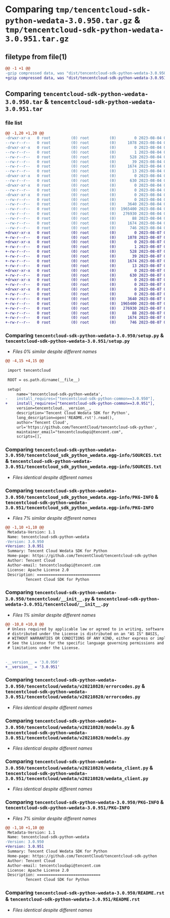 # Comparing `tmp/tencentcloud-sdk-python-wedata-3.0.950.tar.gz` & `tmp/tencentcloud-sdk-python-wedata-3.0.951.tar.gz`

## filetype from file(1)

```diff
@@ -1 +1 @@
-gzip compressed data, was "dist/tencentcloud-sdk-python-wedata-3.0.950.tar", last modified: Fri Aug  4 00:38:43 2023, max compression
+gzip compressed data, was "dist/tencentcloud-sdk-python-wedata-3.0.951.tar", last modified: Mon Aug  7 00:38:46 2023, max compression
```

## Comparing `tencentcloud-sdk-python-wedata-3.0.950.tar` & `tencentcloud-sdk-python-wedata-3.0.951.tar`

### file list

```diff
@@ -1,20 +1,20 @@
-drwxr-xr-x   0 root         (0) root         (0)        0 2023-08-04 00:38:43.000000 tencentcloud-sdk-python-wedata-3.0.950/
--rw-r--r--   0 root         (0) root         (0)     1078 2023-08-04 00:38:43.000000 tencentcloud-sdk-python-wedata-3.0.950/setup.py
-drwxr-xr-x   0 root         (0) root         (0)        0 2023-08-04 00:38:43.000000 tencentcloud-sdk-python-wedata-3.0.950/tencentcloud_sdk_python_wedata.egg-info/
--rw-r--r--   0 root         (0) root         (0)        1 2023-08-04 00:38:43.000000 tencentcloud-sdk-python-wedata-3.0.950/tencentcloud_sdk_python_wedata.egg-info/dependency_links.txt
--rw-r--r--   0 root         (0) root         (0)      528 2023-08-04 00:38:43.000000 tencentcloud-sdk-python-wedata-3.0.950/tencentcloud_sdk_python_wedata.egg-info/SOURCES.txt
--rw-r--r--   0 root         (0) root         (0)       39 2023-08-04 00:38:43.000000 tencentcloud-sdk-python-wedata-3.0.950/tencentcloud_sdk_python_wedata.egg-info/requires.txt
--rw-r--r--   0 root         (0) root         (0)     1674 2023-08-04 00:38:43.000000 tencentcloud-sdk-python-wedata-3.0.950/tencentcloud_sdk_python_wedata.egg-info/PKG-INFO
--rw-r--r--   0 root         (0) root         (0)       13 2023-08-04 00:38:43.000000 tencentcloud-sdk-python-wedata-3.0.950/tencentcloud_sdk_python_wedata.egg-info/top_level.txt
-drwxr-xr-x   0 root         (0) root         (0)        0 2023-08-04 00:38:43.000000 tencentcloud-sdk-python-wedata-3.0.950/tencentcloud/
--rw-r--r--   0 root         (0) root         (0)      630 2023-08-04 00:38:43.000000 tencentcloud-sdk-python-wedata-3.0.950/tencentcloud/__init__.py
-drwxr-xr-x   0 root         (0) root         (0)        0 2023-08-04 00:38:43.000000 tencentcloud-sdk-python-wedata-3.0.950/tencentcloud/wedata/
--rw-r--r--   0 root         (0) root         (0)        0 2023-08-04 00:38:43.000000 tencentcloud-sdk-python-wedata-3.0.950/tencentcloud/wedata/__init__.py
-drwxr-xr-x   0 root         (0) root         (0)        0 2023-08-04 00:38:43.000000 tencentcloud-sdk-python-wedata-3.0.950/tencentcloud/wedata/v20210820/
--rw-r--r--   0 root         (0) root         (0)        0 2023-08-04 00:38:43.000000 tencentcloud-sdk-python-wedata-3.0.950/tencentcloud/wedata/v20210820/__init__.py
--rw-r--r--   0 root         (0) root         (0)     3640 2023-08-04 00:38:43.000000 tencentcloud-sdk-python-wedata-3.0.950/tencentcloud/wedata/v20210820/errorcodes.py
--rw-r--r--   0 root         (0) root         (0)  1965400 2023-08-04 00:38:43.000000 tencentcloud-sdk-python-wedata-3.0.950/tencentcloud/wedata/v20210820/models.py
--rw-r--r--   0 root         (0) root         (0)   276930 2023-08-04 00:38:43.000000 tencentcloud-sdk-python-wedata-3.0.950/tencentcloud/wedata/v20210820/wedata_client.py
--rw-r--r--   0 root         (0) root         (0)       88 2023-08-04 00:38:43.000000 tencentcloud-sdk-python-wedata-3.0.950/setup.cfg
--rw-r--r--   0 root         (0) root         (0)     1674 2023-08-04 00:38:43.000000 tencentcloud-sdk-python-wedata-3.0.950/PKG-INFO
--rw-r--r--   0 root         (0) root         (0)      746 2023-08-04 00:38:43.000000 tencentcloud-sdk-python-wedata-3.0.950/README.rst
+drwxr-xr-x   0 root         (0) root         (0)        0 2023-08-07 00:38:46.000000 tencentcloud-sdk-python-wedata-3.0.951/
+-rw-r--r--   0 root         (0) root         (0)     1078 2023-08-07 00:38:46.000000 tencentcloud-sdk-python-wedata-3.0.951/setup.py
+drwxr-xr-x   0 root         (0) root         (0)        0 2023-08-07 00:38:46.000000 tencentcloud-sdk-python-wedata-3.0.951/tencentcloud_sdk_python_wedata.egg-info/
+-rw-r--r--   0 root         (0) root         (0)        1 2023-08-07 00:38:46.000000 tencentcloud-sdk-python-wedata-3.0.951/tencentcloud_sdk_python_wedata.egg-info/dependency_links.txt
+-rw-r--r--   0 root         (0) root         (0)      528 2023-08-07 00:38:46.000000 tencentcloud-sdk-python-wedata-3.0.951/tencentcloud_sdk_python_wedata.egg-info/SOURCES.txt
+-rw-r--r--   0 root         (0) root         (0)       39 2023-08-07 00:38:46.000000 tencentcloud-sdk-python-wedata-3.0.951/tencentcloud_sdk_python_wedata.egg-info/requires.txt
+-rw-r--r--   0 root         (0) root         (0)     1674 2023-08-07 00:38:46.000000 tencentcloud-sdk-python-wedata-3.0.951/tencentcloud_sdk_python_wedata.egg-info/PKG-INFO
+-rw-r--r--   0 root         (0) root         (0)       13 2023-08-07 00:38:46.000000 tencentcloud-sdk-python-wedata-3.0.951/tencentcloud_sdk_python_wedata.egg-info/top_level.txt
+drwxr-xr-x   0 root         (0) root         (0)        0 2023-08-07 00:38:46.000000 tencentcloud-sdk-python-wedata-3.0.951/tencentcloud/
+-rw-r--r--   0 root         (0) root         (0)      630 2023-08-07 00:38:46.000000 tencentcloud-sdk-python-wedata-3.0.951/tencentcloud/__init__.py
+drwxr-xr-x   0 root         (0) root         (0)        0 2023-08-07 00:38:46.000000 tencentcloud-sdk-python-wedata-3.0.951/tencentcloud/wedata/
+-rw-r--r--   0 root         (0) root         (0)        0 2023-08-07 00:38:46.000000 tencentcloud-sdk-python-wedata-3.0.951/tencentcloud/wedata/__init__.py
+drwxr-xr-x   0 root         (0) root         (0)        0 2023-08-07 00:38:46.000000 tencentcloud-sdk-python-wedata-3.0.951/tencentcloud/wedata/v20210820/
+-rw-r--r--   0 root         (0) root         (0)        0 2023-08-07 00:38:46.000000 tencentcloud-sdk-python-wedata-3.0.951/tencentcloud/wedata/v20210820/__init__.py
+-rw-r--r--   0 root         (0) root         (0)     3640 2023-08-07 00:38:46.000000 tencentcloud-sdk-python-wedata-3.0.951/tencentcloud/wedata/v20210820/errorcodes.py
+-rw-r--r--   0 root         (0) root         (0)  1965400 2023-08-07 00:38:46.000000 tencentcloud-sdk-python-wedata-3.0.951/tencentcloud/wedata/v20210820/models.py
+-rw-r--r--   0 root         (0) root         (0)   276930 2023-08-07 00:38:46.000000 tencentcloud-sdk-python-wedata-3.0.951/tencentcloud/wedata/v20210820/wedata_client.py
+-rw-r--r--   0 root         (0) root         (0)       88 2023-08-07 00:38:46.000000 tencentcloud-sdk-python-wedata-3.0.951/setup.cfg
+-rw-r--r--   0 root         (0) root         (0)     1674 2023-08-07 00:38:46.000000 tencentcloud-sdk-python-wedata-3.0.951/PKG-INFO
+-rw-r--r--   0 root         (0) root         (0)      746 2023-08-07 00:38:46.000000 tencentcloud-sdk-python-wedata-3.0.951/README.rst
```

### Comparing `tencentcloud-sdk-python-wedata-3.0.950/setup.py` & `tencentcloud-sdk-python-wedata-3.0.951/setup.py`

 * *Files 0% similar despite different names*

```diff
@@ -4,15 +4,15 @@
 
 import tencentcloud
 
 ROOT = os.path.dirname(__file__)
 
 setup(
     name='tencentcloud-sdk-python-wedata',
-    install_requires=["tencentcloud-sdk-python-common==3.0.950"],
+    install_requires=["tencentcloud-sdk-python-common==3.0.951"],
     version=tencentcloud.__version__,
     description='Tencent Cloud Wedata SDK for Python',
     long_description=open('README.rst').read(),
     author='Tencent Cloud',
     url='https://github.com/TencentCloud/tencentcloud-sdk-python',
     maintainer_email="tencentcloudapi@tencent.com",
     scripts=[],
```

### Comparing `tencentcloud-sdk-python-wedata-3.0.950/tencentcloud_sdk_python_wedata.egg-info/SOURCES.txt` & `tencentcloud-sdk-python-wedata-3.0.951/tencentcloud_sdk_python_wedata.egg-info/SOURCES.txt`

 * *Files identical despite different names*

### Comparing `tencentcloud-sdk-python-wedata-3.0.950/tencentcloud_sdk_python_wedata.egg-info/PKG-INFO` & `tencentcloud-sdk-python-wedata-3.0.951/tencentcloud_sdk_python_wedata.egg-info/PKG-INFO`

 * *Files 7% similar despite different names*

```diff
@@ -1,10 +1,10 @@
 Metadata-Version: 1.1
 Name: tencentcloud-sdk-python-wedata
-Version: 3.0.950
+Version: 3.0.951
 Summary: Tencent Cloud Wedata SDK for Python
 Home-page: https://github.com/TencentCloud/tencentcloud-sdk-python
 Author: Tencent Cloud
 Author-email: tencentcloudapi@tencent.com
 License: Apache License 2.0
 Description: ============================
         Tencent Cloud SDK for Python
```

### Comparing `tencentcloud-sdk-python-wedata-3.0.950/tencentcloud/__init__.py` & `tencentcloud-sdk-python-wedata-3.0.951/tencentcloud/__init__.py`

 * *Files 1% similar despite different names*

```diff
@@ -10,8 +10,8 @@
 # Unless required by applicable law or agreed to in writing, software
 # distributed under the License is distributed on an "AS IS" BASIS,
 # WITHOUT WARRANTIES OR CONDITIONS OF ANY KIND, either express or implied.
 # See the License for the specific language governing permissions and
 # limitations under the License.
 
 
-__version__ = '3.0.950'
+__version__ = '3.0.951'
```

### Comparing `tencentcloud-sdk-python-wedata-3.0.950/tencentcloud/wedata/v20210820/errorcodes.py` & `tencentcloud-sdk-python-wedata-3.0.951/tencentcloud/wedata/v20210820/errorcodes.py`

 * *Files identical despite different names*

### Comparing `tencentcloud-sdk-python-wedata-3.0.950/tencentcloud/wedata/v20210820/models.py` & `tencentcloud-sdk-python-wedata-3.0.951/tencentcloud/wedata/v20210820/models.py`

 * *Files identical despite different names*

### Comparing `tencentcloud-sdk-python-wedata-3.0.950/tencentcloud/wedata/v20210820/wedata_client.py` & `tencentcloud-sdk-python-wedata-3.0.951/tencentcloud/wedata/v20210820/wedata_client.py`

 * *Files identical despite different names*

### Comparing `tencentcloud-sdk-python-wedata-3.0.950/PKG-INFO` & `tencentcloud-sdk-python-wedata-3.0.951/PKG-INFO`

 * *Files 7% similar despite different names*

```diff
@@ -1,10 +1,10 @@
 Metadata-Version: 1.1
 Name: tencentcloud-sdk-python-wedata
-Version: 3.0.950
+Version: 3.0.951
 Summary: Tencent Cloud Wedata SDK for Python
 Home-page: https://github.com/TencentCloud/tencentcloud-sdk-python
 Author: Tencent Cloud
 Author-email: tencentcloudapi@tencent.com
 License: Apache License 2.0
 Description: ============================
         Tencent Cloud SDK for Python
```

### Comparing `tencentcloud-sdk-python-wedata-3.0.950/README.rst` & `tencentcloud-sdk-python-wedata-3.0.951/README.rst`

 * *Files identical despite different names*

